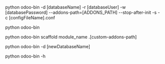 <!-- $ cli for creating a conf file and use it later (all this is from the root odoo folder btw) -->
python odoo-bin -d [databaseName] -r [databaseUser] -w [databasePassword] --addons-path=[ADDONS_PATH] --stop-after-init -s -c [configFileName].conf
<!-- $ once you created a config file simple use cli bellow to run odoo -->
python odoo-bin
<!-- $ cli for scaffolding a common module -->
python odoo-bin scaffold module_name .\[custom-addons-path]
<!-- $ cli for creating a new database, without -d to run all available database, choose from the ui -->
python odoo-bin -d [newDatabaseName]
<!-- $ cli for all available commands -->
python odoo-bin -h

<!--
  ? we can kill a odoo process directly with kill command but since we are using InstallScript from Yen to install
  ? our odoo instance on a ubuntu 20.04 server just use these instead sudo service odoo-server stop (location not matter)
  $ sudo service odoo-server start
  $ sudo service odoo-server stop
  $ sudo service odoo-server restart
-->